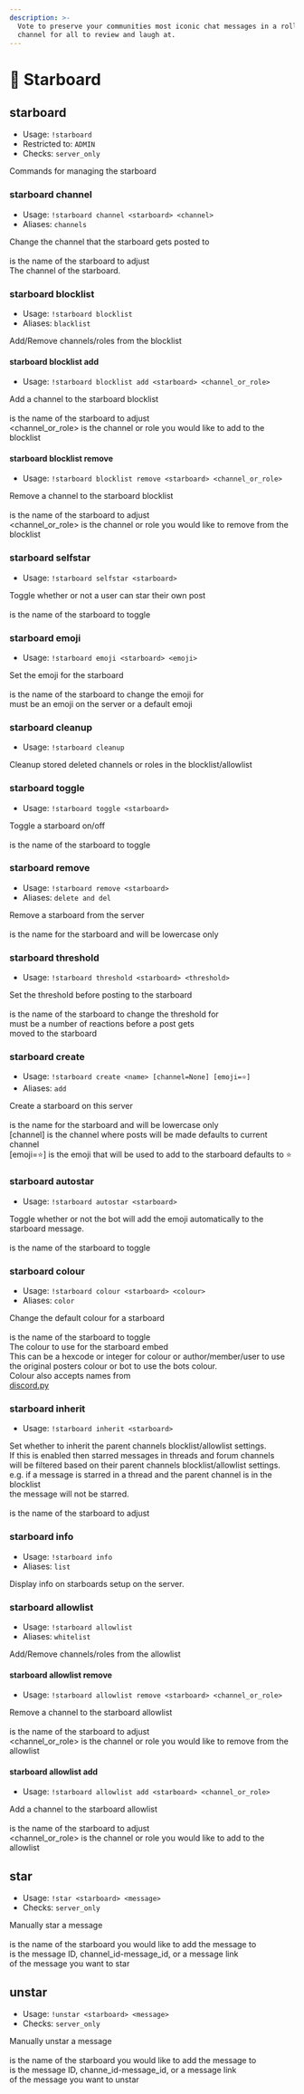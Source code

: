 ```yaml
---
description: >-
  Vote to preserve your communities most iconic chat messages in a rolling
  channel for all to review and laugh at.
---
```


# 🌟 Starboard

## starboard

* Usage: `!starboard`
* Restricted to: `ADMIN`
* Checks: `server_only`

Commands for managing the starboard

### starboard channel

* Usage: `!starboard channel <starboard> <channel>`
* Aliases: `channels`

Change the channel that the starboard gets posted to\
\
is the name of the starboard to adjust\
The channel of the starboard.

### starboard blocklist

* Usage: `!starboard blocklist`
* Aliases: `blacklist`

Add/Remove channels/roles from the blocklist

#### starboard blocklist add

* Usage: `!starboard blocklist add <starboard> <channel_or_role>`

Add a channel to the starboard blocklist\
\
is the name of the starboard to adjust\
\<channel\_or\_role> is the channel or role you would like to add to the blocklist

#### starboard blocklist remove

* Usage: `!starboard blocklist remove <starboard> <channel_or_role>`

Remove a channel to the starboard blocklist\
\
is the name of the starboard to adjust\
\<channel\_or\_role> is the channel or role you would like to remove from the blocklist

### starboard selfstar

* Usage: `!starboard selfstar <starboard>`

Toggle whether or not a user can star their own post\
\
is the name of the starboard to toggle

### starboard emoji

* Usage: `!starboard emoji <starboard> <emoji>`

Set the emoji for the starboard\
\
is the name of the starboard to change the emoji for\
must be an emoji on the server or a default emoji

### starboard cleanup

* Usage: `!starboard cleanup`

Cleanup stored deleted channels or roles in the blocklist/allowlist

### starboard toggle

* Usage: `!starboard toggle <starboard>`

Toggle a starboard on/off\
\
is the name of the starboard to toggle

### starboard remove

* Usage: `!starboard remove <starboard>`
* Aliases: `delete and del`

Remove a starboard from the server\
\
is the name for the starboard and will be lowercase only

### starboard threshold

* Usage: `!starboard threshold <starboard> <threshold>`

Set the threshold before posting to the starboard\
\
is the name of the starboard to change the threshold for\
must be a number of reactions before a post gets\
moved to the starboard

### starboard create

* Usage: `!starboard create <name> [channel=None] [emoji=⭐]`
* Aliases: `add`

Create a starboard on this server\
\
is the name for the starboard and will be lowercase only\
\[channel] is the channel where posts will be made defaults to current channel\
\[emoji=⭐] is the emoji that will be used to add to the starboard defaults to ⭐

### starboard autostar

* Usage: `!starboard autostar <starboard>`

Toggle whether or not the bot will add the emoji automatically to the starboard message.\
\
is the name of the starboard to toggle

### starboard colour

* Usage: `!starboard colour <starboard> <colour>`
* Aliases: `color`

Change the default colour for a starboard\
\
is the name of the starboard to toggle\
The colour to use for the starboard embed\
This can be a hexcode or integer for colour or author/member/user to use\
the original posters colour or bot to use the bots colour.\
Colour also accepts names from\
[discord.py](https://discordpy.readthedocs.io/en/latest/api.html#colour)

### starboard inherit

* Usage: `!starboard inherit <starboard>`

Set whether to inherit the parent channels blocklist/allowlist settings.\
If this is enabled then starred messages in threads and forum channels\
will be filtered based on their parent channels blocklist/allowlist settings.\
e.g. if a message is starred in a thread and the parent channel is in the blocklist\
the message will not be starred.\
\
is the name of the starboard to adjust

### starboard info

* Usage: `!starboard info`
* Aliases: `list`

Display info on starboards setup on the server.

### starboard allowlist

* Usage: `!starboard allowlist`
* Aliases: `whitelist`

Add/Remove channels/roles from the allowlist

#### starboard allowlist remove

* Usage: `!starboard allowlist remove <starboard> <channel_or_role>`

Remove a channel to the starboard allowlist\
\
is the name of the starboard to adjust\
\<channel\_or\_role> is the channel or role you would like to remove from the allowlist

#### starboard allowlist add

* Usage: `!starboard allowlist add <starboard> <channel_or_role>`

Add a channel to the starboard allowlist\
\
is the name of the starboard to adjust\
\<channel\_or\_role> is the channel or role you would like to add to the allowlist

## star

* Usage: `!star <starboard> <message>`
* Checks: `server_only`

Manually star a message\
\
is the name of the starboard you would like to add the message to\
is the message ID, channel\_id-message\_id, or a message link\
of the message you want to star

## unstar

* Usage: `!unstar <starboard> <message>`
* Checks: `server_only`

Manually unstar a message\
\
is the name of the starboard you would like to add the message to\
is the message ID, channe\_id-message\_id, or a message link\
of the message you want to unstar
